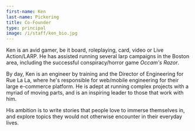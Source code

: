 ```yaml
---
first-name: Ken
last-name: Pickering
title: Co-Founder
type: principal
image: /i/staff/ken_bio.jpg
---
```


Ken is an avid gamer, be it board, roleplaying, card, video or Live Action/LARP. He has assisted running several larp campaigns in the Boston area, including the successful conspiracy/horror game *Occam's Razor*.

By day, Ken is an engineer by training and the Director of Engineering for Rue La La, where he's responsible for web/mobile engineering for their large e-commerce platform. He is adept at running complex projects with a myriad of moving parts, and is an inspiring leader to those that work with him.

His ambition is to write stories that people love to immerse themselves in, and explore topics they would not otherwise encounter in their everyday lives.


